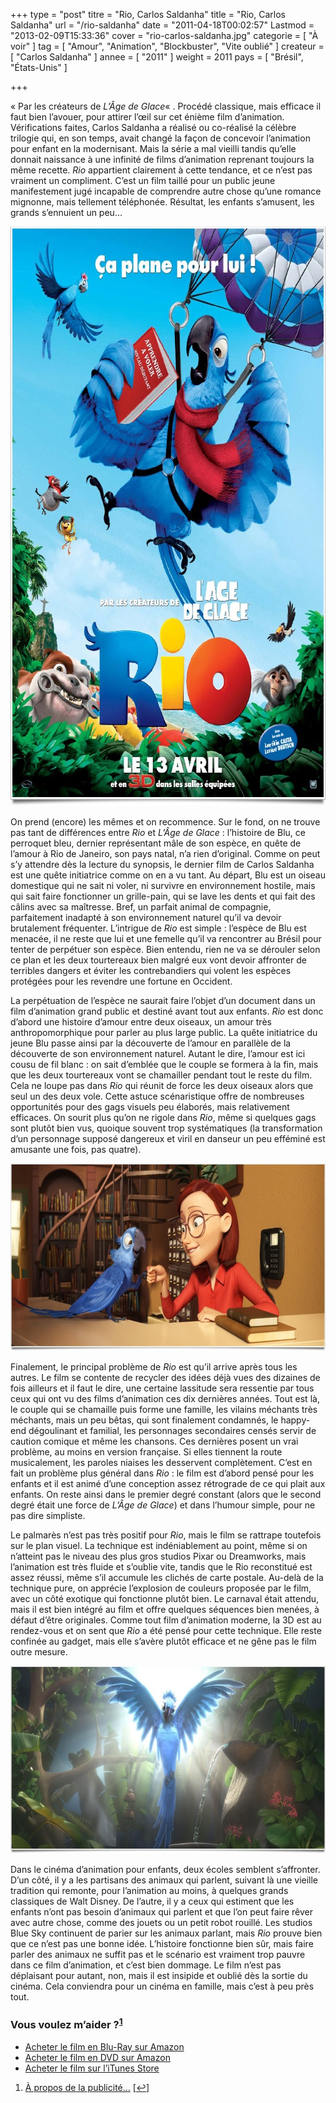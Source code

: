 +++
type = "post"
titre = "Rio, Carlos Saldanha"
title = "Rio, Carlos Saldanha"
url = "/rio-saldanha"
date = "2011-04-18T00:02:57"
Lastmod = "2013-02-09T15:33:36"
cover = "rio-carlos-saldanha.jpg"
categorie = [ "À voir" ]
tag = [ "Amour", "Animation", "Blockbuster", "Vite oublié" ]
createur = [ "Carlos Saldanha" ]
annee = [ "2011" ]
weight = 2011
pays = [ "Brésil", "États-Unis" ]

+++

<p>&laquo;&nbsp;Par les créateurs de <em>L&rsquo;Âge de Glace</em>&laquo;&nbsp;. Procédé classique, mais efficace il faut bien l&rsquo;avouer, pour attirer l&rsquo;œil sur cet énième film d&rsquo;animation. Vérifications faites, Carlos Saldanha a réalisé ou co-réalisé la célèbre trilogie qui, en son temps, avait changé la façon de concevoir l&rsquo;animation pour enfant en la modernisant. Mais la série a mal vieilli tandis qu&rsquo;elle donnait naissance à une infinité de films d&rsquo;animation reprenant toujours la même recette. <em>Rio</em> appartient clairement à cette tendance, et ce n&rsquo;est pas vraiment un compliment. C&rsquo;est un film taillé pour un public jeune manifestement jugé incapable de comprendre autre chose qu&rsquo;une romance mignonne, mais tellement téléphonée. Résultat, les enfants s&rsquo;amusent, les grands s&rsquo;ennuient un peu…</p>
<div style="text-align: center;"><a href="http://www.allocine.fr/film/fichefilm_gen_cfilm=146550.html"><img class="aligncenter" src="rio-saldanha.jpeg" border="0" alt="Rio saldanha" width="690" height="927" /></a></div>
<p>On prend (encore) les mêmes et on recommence. Sur le fond, on ne trouve pas tant de différences entre <em>Rio</em> et <em>L&rsquo;Âge de Glace</em> : l&rsquo;histoire de Blu, ce perroquet bleu, dernier représentant mâle de son espèce, en quête de l&rsquo;amour à Rio de Janeiro, son pays natal, n&rsquo;a rien d&rsquo;original. Comme on peut s&rsquo;y attendre dès la lecture du synopsis, le dernier film de Carlos Saldanha est une quête initiatrice comme on en a vu tant. Au départ, Blu est un oiseau domestique qui ne sait ni voler, ni survivre en environnement hostile, mais qui sait faire fonctionner un grille-pain, qui se lave les dents et qui fait des câlins avec sa maîtresse. Bref, un parfait animal de compagnie, parfaitement inadapté à son environnement naturel qu&rsquo;il va devoir brutalement fréquenter. L&rsquo;intrigue de <em>Rio</em> est simple : l&rsquo;espèce de Blu est menacée, il ne reste que lui et une femelle qu&rsquo;il va rencontrer au Brésil pour tenter de perpétuer son espèce. Bien entendu, rien ne va se dérouler selon ce plan et les deux tourtereaux bien malgré eux vont devoir affronter de terribles dangers et éviter les contrebandiers qui volent les espèces protégées pour les revendre une fortune en Occident.</p>
<p>La perpétuation de l&rsquo;espèce ne saurait faire l&rsquo;objet d&rsquo;un document dans un film d&rsquo;animation grand public et destiné avant tout aux enfants. <em>Rio</em> est donc d&rsquo;abord une histoire d&rsquo;amour entre deux oiseaux, un amour très anthropomorphique pour parler au plus large public. La quête initiatrice du jeune Blu passe ainsi par la découverte de l&rsquo;amour en parallèle de la découverte de son environnement naturel. Autant le dire, l&rsquo;amour est ici cousu de fil blanc : on sait d&rsquo;emblée que le couple se formera à la fin, mais que les deux tourtereaux vont se chamailler pendant tout le reste du film. Cela ne loupe pas dans <em>Rio</em> qui réunit de force les deux oiseaux alors que seul un des deux vole. Cette astuce scénaristique offre de nombreuses opportunités pour des gags visuels peu élaborés, mais relativement efficaces. On sourit plus qu&rsquo;on ne rigole dans <em>Rio</em>, même si quelques gags sont plutôt bien vus, quoique souvent trop systématiques (la transformation d&rsquo;un personnage supposé dangereux et viril en danseur un peu efféminé est amusante une fois, pas quatre).</p>
<div style="text-align: center;"><img class="aligncenter" src="saldanha-rio.jpeg" border="0" alt="Saldanha rio" width="690" height="300" /></div>
<p>Finalement, le principal problème de <em>Rio</em> est qu&rsquo;il arrive après tous les autres. Le film se contente de recycler des idées déjà vues des dizaines de fois ailleurs et il faut le dire, une certaine lassitude sera ressentie par tous ceux qui ont vu des films d&rsquo;animation ces dix dernières années. Tout est là, le couple qui se chamaille puis forme une famille, les vilains méchants très méchants, mais un peu bêtas, qui sont finalement condamnés, le happy-end dégoulinant et familial, les personnages secondaires censés servir de caution comique et même les chansons. Ces dernières posent un vrai problème, au moins en version française. Si elles tiennent la route musicalement, les paroles niaises les desservent complètement. C&rsquo;est en fait un problème plus général dans <em>Rio</em> : le film est d&rsquo;abord pensé pour les enfants et il est animé d&rsquo;une conception assez rétrograde de ce qui plait aux enfants. On reste ainsi dans le premier degré constant (alors que le second degré était une force de <em>L&rsquo;Âge de Glace</em>) et dans l&rsquo;humour simple, pour ne pas dire simpliste.</p>
<p>Le palmarès n&rsquo;est pas très positif pour <em>Rio</em>, mais le film se rattrape toutefois sur le plan visuel. La technique est indéniablement au point, même si on n&rsquo;atteint pas le niveau des plus gros studios Pixar ou Dreamworks, mais l&rsquo;animation est très fluide et s&rsquo;oublie vite, tandis que le Rio reconstitué est assez réussi, même s&rsquo;il accumule les clichés de carte postale. Au-delà de la technique pure, on apprécie l&rsquo;explosion de couleurs proposée par le film, avec un côté exotique qui fonctionne plutôt bien. Le carnaval était attendu, mais il est bien intégré au film et offre quelques séquences bien menées, à défaut d&rsquo;être originales. Comme tout film d&rsquo;animation moderne, la 3D est au rendez-vous et on sent que <em>Rio</em> a été pensé pour cette technique. Elle reste confinée au gadget, mais elle s&rsquo;avère plutôt efficace et ne gêne pas le film outre mesure.</p>
<div style="text-align: center;"><img class="aligncenter" src="rio-animation.jpeg" border="0" alt="Rio animation" width="690" height="300" /></div>
<p>Dans le cinéma d&rsquo;animation pour enfants, deux écoles semblent s&rsquo;affronter. D&rsquo;un côté, il y a les partisans des animaux qui parlent, suivant là une vieille tradition qui remonte, pour l&rsquo;animation au moins, à quelques grands classiques de Walt Disney. De l&rsquo;autre, il y a ceux qui estiment que les enfants n&rsquo;ont pas besoin d&rsquo;animaux qui parlent et que l&rsquo;on peut faire rêver avec autre chose, comme des jouets ou un petit robot rouillé. Les studios Blue Sky continuent de parier sur les animaux parlant, mais <em>Rio</em> prouve bien que ce n&rsquo;est pas une bonne idée. L&rsquo;histoire fonctionne bien sûr, mais faire parler des animaux ne suffit pas et le scénario est vraiment trop pauvre dans ce film d&rsquo;animation, et c&rsquo;est bien dommage. Le film n&rsquo;est pas déplaisant pour autant, non, mais il est insipide et oublié dès la sortie du cinéma. Cela conviendra pour un cinéma en famille, mais c&rsquo;est à peu près tout.</p>
<div class="amazon">
<h3>Vous voulez m&rsquo;aider ?<sup><a href="#footnote_0_4739" id="identifier_0_4739" class="footnote-link footnote-identifier-link" title="&Agrave; propos de la publicit&eacute;&hellip;">1</a></sup></h3>
<ul>
<li><a href="http://www.amazon.fr/gp/product/B004UPIDGY/ref=as_li_ss_tl?ie=UTF8&#038;tag=leblogdenic07-21&#038;linkCode=as2&#038;camp=1642&#038;creative=19458&#038;creativeASIN=B004UPIDGY">Acheter le film en Blu-Ray sur Amazon</a></li>
<li><a href="http://www.amazon.fr/gp/product/B004UPIDDC/ref=as_li_ss_tl?ie=UTF8&#038;tag=leblogdenic07-21&#038;linkCode=as2&#038;camp=1642&#038;creative=19458&#038;creativeASIN=B004UPIDDC">Acheter le film en DVD sur Amazon</a></li>
<li><a href="http://itunes.apple.com/fr/movie/rio-2011/id438417222">Acheter le film sur l&rsquo;iTunes Store</a></li>
</ul>
</div>
<ol class="footnotes"><li id="footnote_0_4739" class="footnote"><a href="http://voiretmanger.fr/soutien/">À propos de la publicité…</a> [<a href="#identifier_0_4739" class="footnote-link footnote-back-link">&#8617;</a>]</li></ol>
